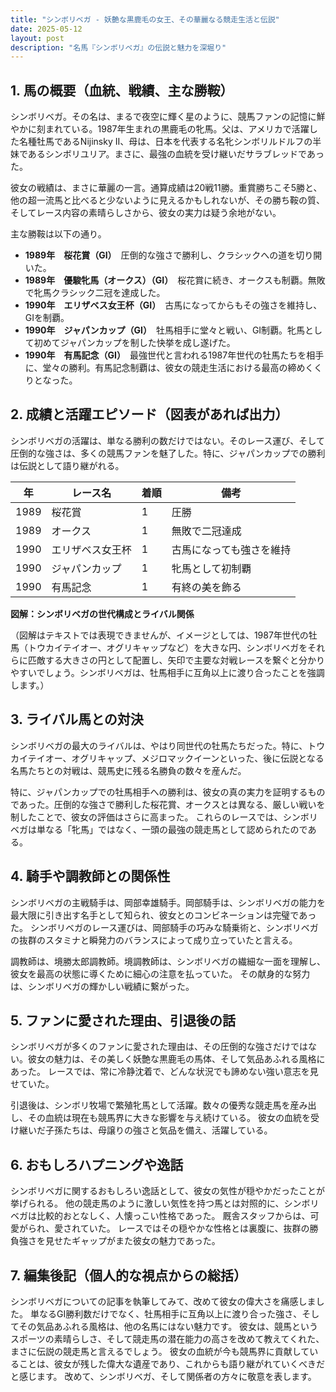 ```yaml
---
title: "シンボリベガ - 妖艶な黒鹿毛の女王、その華麗なる競走生活と伝説"
date: 2025-05-12
layout: post
description: "名馬『シンボリベガ』の伝説と魅力を深堀り"
---
```


## 1. 馬の概要（血統、戦績、主な勝鞍）

シンボリベガ。その名は、まるで夜空に輝く星のように、競馬ファンの記憶に鮮やかに刻まれている。1987年生まれの黒鹿毛の牝馬。父は、アメリカで活躍した名種牡馬であるNijinsky II、母は、日本を代表する名牝シンボリルドルフの半妹であるシンボリユリア。まさに、最強の血統を受け継いだサラブレッドであった。

彼女の戦績は、まさに華麗の一言。通算成績は20戦11勝。重賞勝ちこそ5勝と、他の超一流馬と比べると少ないように見えるかもしれないが、その勝ち鞍の質、そしてレース内容の素晴らしさから、彼女の実力は疑う余地がない。

主な勝鞍は以下の通り。

* **1989年　桜花賞（GI）**　圧倒的な強さで勝利し、クラシックへの道を切り開いた。
* **1989年　優駿牝馬（オークス）（GI）**　桜花賞に続き、オークスも制覇。無敗で牝馬クラシック二冠を達成した。
* **1990年　エリザベス女王杯（GI）**　古馬になってからもその強さを維持し、GIを制覇。
* **1990年　ジャパンカップ（GI）**　牡馬相手に堂々と戦い、GI制覇。牝馬として初めてジャパンカップを制した快挙を成し遂げた。
* **1990年　有馬記念（GI）**　最強世代と言われる1987年世代の牡馬たちを相手に、堂々の勝利。有馬記念制覇は、彼女の競走生活における最高の締めくくりとなった。


## 2. 成績と活躍エピソード（図表があれば出力）

シンボリベガの活躍は、単なる勝利の数だけではない。そのレース運び、そして圧倒的な強さは、多くの競馬ファンを魅了した。特に、ジャパンカップでの勝利は伝説として語り継がれる。

| 年 | レース名        | 着順 | 備考                                    |
|---|-----------------|-----|-----------------------------------------|
| 1989 | 桜花賞          | 1   | 圧勝                                    |
| 1989 | オークス         | 1   | 無敗で二冠達成                         |
| 1990 | エリザベス女王杯 | 1   | 古馬になっても強さを維持                |
| 1990 | ジャパンカップ    | 1   | 牝馬として初制覇                      |
| 1990 | 有馬記念        | 1   | 有終の美を飾る                         |


**図解：シンボリベガの世代構成とライバル関係**

（図解はテキストでは表現できませんが、イメージとしては、1987年世代の牡馬（トウカイテイオー、オグリキャップなど）を大きな円、シンボリベガをそれらに匹敵する大きさの円として配置し、矢印で主要な対戦レースを繋ぐと分かりやすいでしょう。シンボリベガは、牡馬相手に互角以上に渡り合ったことを強調します。）


## 3. ライバル馬との対決

シンボリベガの最大のライバルは、やはり同世代の牡馬たちだった。特に、トウカイテイオー、オグリキャップ、メジロマックイーンといった、後に伝説となる名馬たちとの対戦は、競馬史に残る名勝負の数々を産んだ。

特に、ジャパンカップでの牡馬相手への勝利は、彼女の真の実力を証明するものであった。圧倒的な強さで勝利した桜花賞、オークスとは異なる、厳しい戦いを制したことで、彼女の評価はさらに高まった。  これらのレースでは、シンボリベガは単なる「牝馬」ではなく、一頭の最強の競走馬として認められたのである。


## 4. 騎手や調教師との関係性

シンボリベガの主戦騎手は、岡部幸雄騎手。岡部騎手は、シンボリベガの能力を最大限に引き出す名手として知られ、彼女とのコンビネーションは完璧であった。  シンボリベガのレース運びは、岡部騎手の巧みな騎乗術と、シンボリベガの抜群のスタミナと瞬発力のバランスによって成り立っていたと言える。

調教師は、境勝太郎調教師。境調教師は、シンボリベガの繊細な一面を理解し、彼女を最高の状態に導くために細心の注意を払っていた。  その献身的な努力は、シンボリベガの輝かしい戦績に繋がった。


## 5. ファンに愛された理由、引退後の話

シンボリベガが多くのファンに愛された理由は、その圧倒的な強さだけではない。彼女の魅力は、その美しく妖艶な黒鹿毛の馬体、そして気品あふれる風格にあった。  レースでは、常に冷静沈着で、どんな状況でも諦めない強い意志を見せていた。

引退後は、シンボリ牧場で繁殖牝馬として活躍。数々の優秀な競走馬を産み出し、その血統は現在も競馬界に大きな影響を与え続けている。  彼女の血統を受け継いだ子孫たちは、母譲りの強さと気品を備え、活躍している。


## 6. おもしろハプニングや逸話

シンボリベガに関するおもしろい逸話として、彼女の気性が穏やかだったことが挙げられる。  他の競走馬のように激しい気性を持つ馬とは対照的に、シンボリベガは比較的おとなしく、人懐っこい性格であった。  厩舎スタッフからは、可愛がられ、愛されていた。  レースではその穏やかな性格とは裏腹に、抜群の勝負強さを見せたギャップがまた彼女の魅力であった。


## 7. 編集後記（個人的な視点からの総括）

シンボリベガについての記事を執筆してみて、改めて彼女の偉大さを痛感しました。  単なるGI勝利数だけでなく、牡馬相手に互角以上に渡り合った強さ、そしてその気品あふれる風格は、他の名馬にはない魅力です。  彼女は、競馬というスポーツの素晴らしさ、そして競走馬の潜在能力の高さを改めて教えてくれた、まさに伝説の競走馬と言えるでしょう。  彼女の血統が今も競馬界に貢献していることは、彼女が残した偉大な遺産であり、これからも語り継がれていくべきだと感じます。  改めて、シンボリベガ、そして関係者の方々に敬意を表します。

